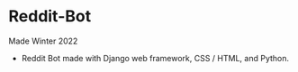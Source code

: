 # Reddit-Bot
Made Winter 2022
* Reddit Bot made with Django web framework, CSS / HTML, and Python. 
